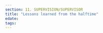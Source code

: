 ```yaml
---
section: 11. SUPERVISION/SUPERVISOR
title: "Lessons learned from the halftime"
edate: 
tags:
---
```


